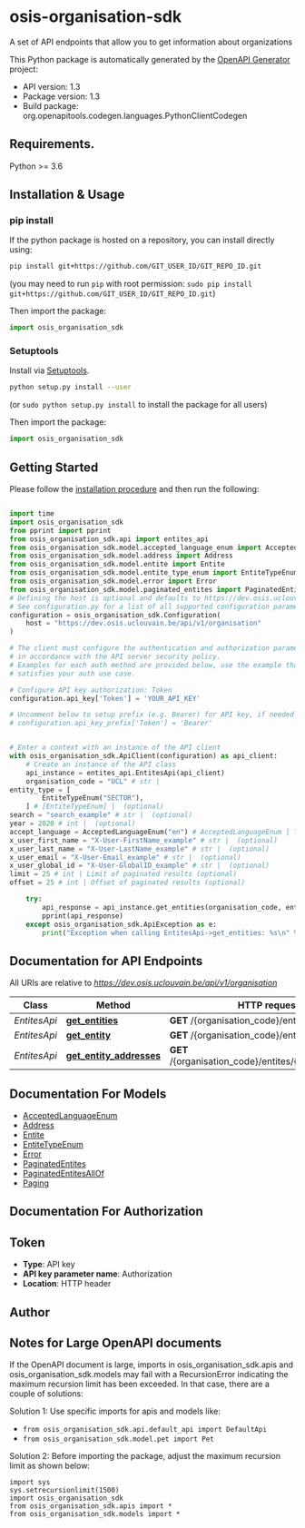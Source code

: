 # osis-organisation-sdk
A set of API endpoints that allow you to get information about organizations

This Python package is automatically generated by the [OpenAPI Generator](https://openapi-generator.tech) project:

- API version: 1.3
- Package version: 1.3
- Build package: org.openapitools.codegen.languages.PythonClientCodegen

## Requirements.

Python >= 3.6

## Installation & Usage
### pip install

If the python package is hosted on a repository, you can install directly using:

```sh
pip install git+https://github.com/GIT_USER_ID/GIT_REPO_ID.git
```
(you may need to run `pip` with root permission: `sudo pip install git+https://github.com/GIT_USER_ID/GIT_REPO_ID.git`)

Then import the package:
```python
import osis_organisation_sdk
```

### Setuptools

Install via [Setuptools](http://pypi.python.org/pypi/setuptools).

```sh
python setup.py install --user
```
(or `sudo python setup.py install` to install the package for all users)

Then import the package:
```python
import osis_organisation_sdk
```

## Getting Started

Please follow the [installation procedure](#installation--usage) and then run the following:

```python

import time
import osis_organisation_sdk
from pprint import pprint
from osis_organisation_sdk.api import entites_api
from osis_organisation_sdk.model.accepted_language_enum import AcceptedLanguageEnum
from osis_organisation_sdk.model.address import Address
from osis_organisation_sdk.model.entite import Entite
from osis_organisation_sdk.model.entite_type_enum import EntiteTypeEnum
from osis_organisation_sdk.model.error import Error
from osis_organisation_sdk.model.paginated_entites import PaginatedEntites
# Defining the host is optional and defaults to https://dev.osis.uclouvain.be/api/v1/organisation
# See configuration.py for a list of all supported configuration parameters.
configuration = osis_organisation_sdk.Configuration(
    host = "https://dev.osis.uclouvain.be/api/v1/organisation"
)

# The client must configure the authentication and authorization parameters
# in accordance with the API server security policy.
# Examples for each auth method are provided below, use the example that
# satisfies your auth use case.

# Configure API key authorization: Token
configuration.api_key['Token'] = 'YOUR_API_KEY'

# Uncomment below to setup prefix (e.g. Bearer) for API key, if needed
# configuration.api_key_prefix['Token'] = 'Bearer'


# Enter a context with an instance of the API client
with osis_organisation_sdk.ApiClient(configuration) as api_client:
    # Create an instance of the API class
    api_instance = entites_api.EntitesApi(api_client)
    organisation_code = "UCL" # str | 
entity_type = [
        EntiteTypeEnum("SECTOR"),
    ] # [EntiteTypeEnum] |  (optional)
search = "search_example" # str |  (optional)
year = 2020 # int |  (optional)
accept_language = AcceptedLanguageEnum("en") # AcceptedLanguageEnum | The header advertises which languages the client is able to understand, and which locale variant is preferred. (By languages, we mean natural languages, such as English, and not programming languages.)  (optional)
x_user_first_name = "X-User-FirstName_example" # str |  (optional)
x_user_last_name = "X-User-LastName_example" # str |  (optional)
x_user_email = "X-User-Email_example" # str |  (optional)
x_user_global_id = "X-User-GlobalID_example" # str |  (optional)
limit = 25 # int | Limit of paginated results (optional)
offset = 25 # int | Offset of paginated results (optional)

    try:
        api_response = api_instance.get_entities(organisation_code, entity_type=entity_type, search=search, year=year, accept_language=accept_language, x_user_first_name=x_user_first_name, x_user_last_name=x_user_last_name, x_user_email=x_user_email, x_user_global_id=x_user_global_id, limit=limit, offset=offset)
        pprint(api_response)
    except osis_organisation_sdk.ApiException as e:
        print("Exception when calling EntitesApi->get_entities: %s\n" % e)
```

## Documentation for API Endpoints

All URIs are relative to *https://dev.osis.uclouvain.be/api/v1/organisation*

Class | Method | HTTP request | Description
------------ | ------------- | ------------- | -------------
*EntitesApi* | [**get_entities**](docs/EntitesApi.md#get_entities) | **GET** /{organisation_code}/entites/ | 
*EntitesApi* | [**get_entity**](docs/EntitesApi.md#get_entity) | **GET** /{organisation_code}/entites/{uuid} | 
*EntitesApi* | [**get_entity_addresses**](docs/EntitesApi.md#get_entity_addresses) | **GET** /{organisation_code}/entites/{uuid}/addresses | 


## Documentation For Models

 - [AcceptedLanguageEnum](docs/AcceptedLanguageEnum.md)
 - [Address](docs/Address.md)
 - [Entite](docs/Entite.md)
 - [EntiteTypeEnum](docs/EntiteTypeEnum.md)
 - [Error](docs/Error.md)
 - [PaginatedEntites](docs/PaginatedEntites.md)
 - [PaginatedEntitesAllOf](docs/PaginatedEntitesAllOf.md)
 - [Paging](docs/Paging.md)


## Documentation For Authorization


## Token

- **Type**: API key
- **API key parameter name**: Authorization
- **Location**: HTTP header


## Author




## Notes for Large OpenAPI documents
If the OpenAPI document is large, imports in osis_organisation_sdk.apis and osis_organisation_sdk.models may fail with a
RecursionError indicating the maximum recursion limit has been exceeded. In that case, there are a couple of solutions:

Solution 1:
Use specific imports for apis and models like:
- `from osis_organisation_sdk.api.default_api import DefaultApi`
- `from osis_organisation_sdk.model.pet import Pet`

Solution 2:
Before importing the package, adjust the maximum recursion limit as shown below:
```
import sys
sys.setrecursionlimit(1500)
import osis_organisation_sdk
from osis_organisation_sdk.apis import *
from osis_organisation_sdk.models import *
```


